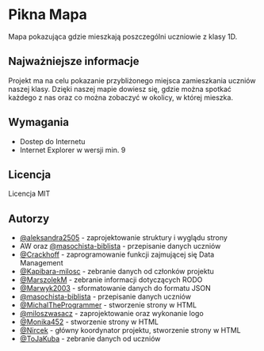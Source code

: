 # Pikna Mapa
Mapa pokazująca gdzie mieszkają poszczególni uczniowie z klasy 1D.
## Najważniejsze informacje
Projekt ma na celu pokazanie przybliżonego miejsca zamieszkania uczniów naszej klasy. Dzięki naszej mapie dowiesz się, gdzie można spotkać każdego z nas oraz co można zobaczyć w okolicy, w której mieszka.
## Wymagania
+ Dostep do Internetu
+ Internet Explorer w wersji min. 9
## Licencja
Licencja MIT
## Autorzy
+ [@aleksandra2505](https://github.com/aleksandra2505) - zaprojektowanie struktury i wyglądu strony
+ AW oraz [@masochista-biblista](https:/github.com/masochista-biblista) - przepisanie danych uczniów
+ [@Crackhoff](https://github.com/Crackhoff) - zaprogramowanie funkcji zajmującej się Data Management 
+ [@Kapibara-milosc](https://github.com/Kapibara-milosc) - zebranie danych od członków projektu 
+ [@MarszolekM](https://github.com/MarszolekM) - zebranie informacji dotyczących RODO
+ [@Marwyk2003](https://github.com/Marwyk2003) - sformatowanie danych do formatu JSON
+ [@masochista-biblista](https://github.com/masochista-biblista) - przepisanie danych uczniów  
+ [@MichalTheProgrammer](https://github.com/MichalTheProgrammer) - stworzenie strony w HTML 
+ [@miloszwasacz](https://github.com/miloszwasacz) - zaprojektowanie oraz wykonanie logo
+ [@Monika452](https://github.com/Monika452) - stworzenie strony w HTML
+ [@Nircek](https://github.com/Nircek) - główny koordynator projektu, stworzenie strony w HTML
+ [@ToJaKuba](https://github.com/ToJaKuba) - zebranie danych od uczniów
